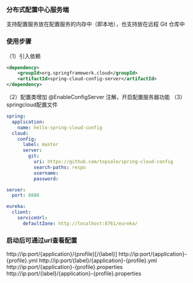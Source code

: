 ### 分布式配置中心服务端
支持配置服务放在配置服务的内存中（即本地），也支持放在远程 Git 仓库中

### 使用步骤
（1）引入依赖
```xml
<dependency>
    <groupId>org.springframework.cloud</groupId>
    <artifactId>spring-cloud-config-server</artifactId>
</dependency>
```
（2）配置类增加 @EnableConfigServer 注解，开启配置服务器功能
（3）springcloud配置文件
```yaml
spring:
  application:
    name: hello-spring-cloud-config
  cloud:
    config:
      label: master
      server:
        git:
          uri: https://github.com/topsale/spring-cloud-config
          search-paths: respo
          username:
          password:

server:
  port: 8888

eureka:
  client:
    serviceUrl:
      defaultZone: http://localhost:8761/eureka/
```

### 启动后可通过url查看配置
http://ip:port/{application}/{profile}[/{label}]
http://ip:port/{application}-{profile}.yml
http://ip:port/{label}/{application}-{profile}.yml
http://ip:port/{application}-{profile}.properties
http://ip:port/{label}/{application}-{profile}.properties